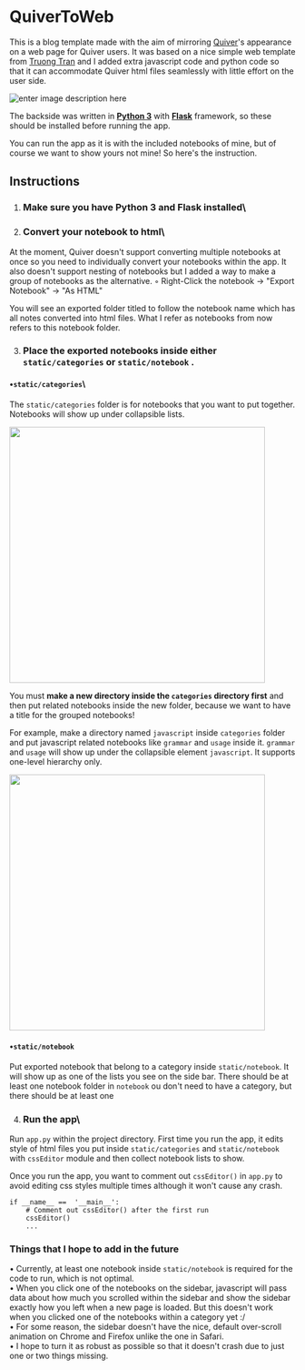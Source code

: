 <h1>QuiverToWeb</h1>


This is a blog template made with the aim of mirroring [Quiver](https://happenapps.com)'s appearance on a web page for Quiver users. It was based on a nice simple web template from [Truong Tran](https://codepen.io/truongtx-ccvn/pen/qLXGKV) and I added extra javascript code and python code so that it can accommodate Quiver html files seamlessly with little effort on the user side.

![enter image description here](https://i.imgur.com/FLkHTu0.gif)

The backside was written in <b>[Python 3](https://www.python.org/downloads/)</b> with <b>[Flask](http://flask.palletsprojects.com/en/1.1.x/installation/#install-flask)</b> framework, so these should be installed before running the app. 

You can run the app as it is with the included notebooks of mine, but of course we want to show yours not mine! So here's the instruction.

<h2>Instructions</h2>

1. ### Make sure you have Python 3 and Flask installed\

2. ### Convert your notebook to html\

At the moment, Quiver doesn't support converting multiple notebooks at once so you need to individually convert your notebooks within the app. It also doesn't support nesting of notebooks but I added a way to make a group of notebooks as the alternative.
◦ Right-Click the notebook → "Export Notebook" → "As HTML" <br /> 

You will see an exported folder titled to follow the notebook name which has all notes converted into html files. What I refer as notebooks from now refers to this notebook folder.

3. ### Place the exported notebooks inside either `static/categories` or `static/notebook` .
#### 	•`static/categories`\

The `static/categories` folder is for notebooks that you want to put together. Notebooks will show up under collapsible lists.


<img src="https://i.imgur.com/6qiROvQ.gif" width="450" align="center">


You must <b>make a new directory inside the `categories` directory first</b> and then put related notebooks inside the new folder, because we want to have a title for the grouped notebooks! 

For example, make a directory named `javascript` inside `categories` folder and put javascript related notebooks like `grammar` and `usage` inside it.  `grammar` and `usage` will show up under the collapsible element `javascript`. It supports one-level hierarchy only.


<img src="https://i.imgur.com/3qAb98d.png" width="450" align="center">

#### 	•`static/notebook`
	

Put exported notebook that belong to a category inside `static/notebook`. It will show up as one of the lists you see on the side bar. There should be at least one notebook folder in `notebook` ou don't need to have a category, but there should be at least one 
 
4. ### Run the app\

Run `app.py` within the project directory. First time you run the app, it edits style of html files you put inside `static/categories` and `static/notebook` with `cssEditor` module and then collect notebook lists to show. 

Once you run the app, you want to comment out  `cssEditor()`   in `app.py` to avoid editing css styles multiple times although it won't cause any crash.

```
if __name__ ==  '__main__':
	# Comment out cssEditor() after the first run
	cssEditor()
	...
```

### Things that I hope to add in the future

• Currently, at least one notebook inside `static/notebook` is required for the code to run, which is not optimal. <br />
• When you click one of the notebooks on the sidebar, javascript will pass data about how much you scrolled within the sidebar and show the sidebar exactly how you left when a new page is loaded. But this doesn't work when you clicked one of the notebooks within a category yet :/ <br />
• For some reason, the sidebar doesn't have the nice, default over-scroll animation on Chrome and Firefox unlike the one in Safari.<br />
• I hope to turn it as robust as possible so that it doesn't crash due to just one or two things missing.  <br />
